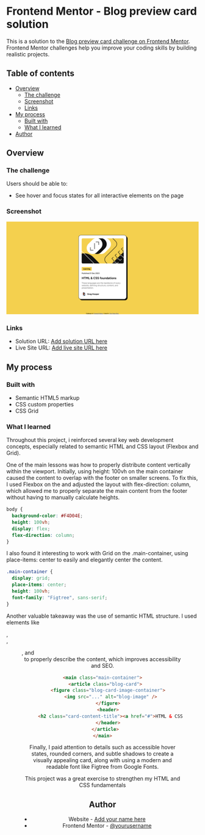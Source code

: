 # Frontend Mentor - Blog preview card solution

This is a solution to the [Blog preview card challenge on Frontend Mentor](https://www.frontendmentor.io/challenges/blog-preview-card-ckPaj01IcS). Frontend Mentor challenges help you improve your coding skills by building realistic projects. 

## Table of contents

- [Overview](#overview)
  - [The challenge](#the-challenge)
  - [Screenshot](#screenshot)
  - [Links](#links)
- [My process](#my-process)
  - [Built with](#built-with)
  - [What I learned](#what-i-learned)
- [Author](#author)

## Overview

### The challenge

Users should be able to:

- See hover and focus states for all interactive elements on the page

### Screenshot

![](./screenshot.png)

### Links

- Solution URL: [Add solution URL here](https://github.com/OAguilaLira/blog-preview-card-main)
- Live Site URL: [Add live site URL here](https://oaguilalira.github.io/blog-preview-card-main)

## My process

### Built with

- Semantic HTML5 markup
- CSS custom properties
- CSS Grid

### What I learned

Throughout this project, i reinforced several key web development concepts, especially related to semantic HTML and CSS layout (Flexbox and Grid).

One of the main lessons was how to properly distribute content vertically within the viewport. Initially, using height: 100vh on the main container caused the content to overlap with the footer on smaller screens. To fix this, I used Flexbox on the <body> and adjusted the layout with flex-direction: column, which allowed me to properly separate the main content from the footer without having to manually calculate heights.

```CSS
body {
  background-color: #F4D04E;
  height: 100vh;
  display: flex;
  flex-direction: column;
}
```

I also found it interesting to work with Grid on the .main-container, using place-items: center to easily and elegantly center the content.

```CSS
.main-container {
  display: grid;
  place-items: center;
  height: 100vh;
  font-family: "Figtree", sans-serif;
}
```

Another valuable takeaway was the use of semantic HTML structure. I used elements like <main>, <article>, <figure>, and <header> to properly describe the content, which improves accessibility and SEO.

```HTML
<main class="main-container">
  <article class="blog-card">
    <figure class="blog-card-image-container">
      <img src="..." alt="blog-image" />
    </figure>
    <header>
      <h2 class="card-content-title"><a href="#">HTML & CSS foundations</a></h2>
    </header>
  </article>
</main>
```

Finally, I paid attention to details such as accessible hover states, rounded corners, and subtle shadows to create a visually appealing card, along with using a modern and readable font like Figtree from Google Fonts.

This project was a great exercise to strengthen my HTML and CSS fundamentals

## Author

- Website - [Add your name here](https://oaguilalira.github.io/Portafolio)
- Frontend Mentor - [@yourusername](https://www.frontendmentor.io/profile/AguilaxO)
